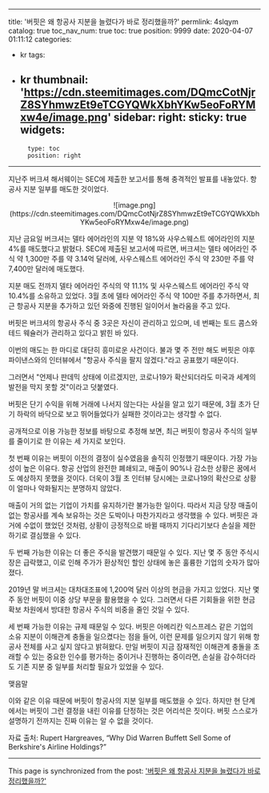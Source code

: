 
---
title: '버핏은 왜 항공사 지분을 늘렸다가 바로 정리했을까?'
permlink: 4slqym
catalog: true
toc_nav_num: true
toc: true
position: 9999
date: 2020-04-07 01:11:12
categories:
- kr
tags:
- kr
thumbnail: 'https://cdn.steemitimages.com/DQmcCotNjrZ8SYhmwzEt9eTCGYQWkXbhYKw5eoFoRYMxw4e/image.png'
sidebar:
    right:
        sticky: true
widgets:
    -
        type: toc
        position: right
---


지난주 버크셔 해서웨이는 SEC에 제출한 보고서를 통해 충격적인 발표를 내놓았다. 항공사 지분 일부를 매도한 것이었다.

<center>
![image.png](https://cdn.steemitimages.com/DQmcCotNjrZ8SYhmwzEt9eTCGYQWkXbhYKw5eoFoRYMxw4e/image.png)
</center>

지난 금요일 버크셔는 델타 에어라인의 지분 약 18%와 사우스웨스트 에어라인의 지분 4%를 매도했다고 밝혔다. SEC에 제출된 보고서에 따르면, 버크셔는 델타 에어라인 주식 약 1,300만 주를 약 3.14억 달러에, 사우스웨스트 에어라인 주식 약 230만 주를 약 7,400만 달러에 매도했다.


지분 매도 전까지 델타 에어라인 주식의 약 11.1% 및 사우스웨스트 에어라인 주식 약 10.4%를 소유하고 있었다. 3월 초에 델타 에어라인 주식 약 100만 주를 추가하면서, 최근 항공사 지분을 추가하고 있던 와중에 진행된 일이어서 놀라움을 주고 있다.


버핏은 버크셔의 항공사 주식 중 3곳은 자신이 관리하고 있으며, 네 번째는 토드 콤스와 테드 웨슐러가 관리하고 있다고 밝힌 바 있다.


이번의 매도는 한 마디로 대단히 흥미로운 사건이다. 불과 몇 주 전만 해도 버핏은 야후 파이낸스와의 인터뷰에서 "항공사 주식을 팔지 않겠다."라고 공표했기 때문이다.


그러면서 "언제나 판데믹 상태에 이르겠지만, 코로나19가 확산되더라도 미국과 세계의 발전을 막지 못할 것"이라고 덧붙였다.


버핏은 단기 수익을 위해 거래에 나서지 않는다는 사실을 알고 있기 때문에, 3월 초가 단기 하락의 바닥으로 보고 뛰어들었다가 실패한 것이라고는 생각할 수 없다.


공개적으로 이용 가능한 정보를 바탕으로 추정해 보면, 최근 버핏이 항공사 주식의 일부를 줄이기로 한 이유는 세 가지로 보인다.


첫 번째 이유는 버핏이 이전의 결정이 실수였음을 솔직히 인정했기 때문이다. 가장 가능성이 높은 이유다. 항공 산업의 완전한 폐쇄되고, 매출이 90%나 감소한 상황은 꿈에서도 예상하지 못했을 것이다. 더욱이 3월 초 인터뷰 당시에는 코로나19의 확산으로 상황이 얼마나 악화될지는 분명하지 않았다.


매출이 거의 없는 기업이 가치를 유지하기란 불가능한 일이다. 따라서 지금 당장 매출이 없는 항공사를 계속 보유하는 것은 도박이나 마찬가지라고 생각했을 수 있다. 버핏은 과거에 수없이 했었던 것처럼, 상황이 긍정적으로 바뀔 때까지 기다리기보다 손실을 제한하기로 결심했을 수 있다.


두 번째 가능한 이유는 더 좋은 주식을 발견했기 때문일 수 있다. 지난 몇 주 동안 주식시장은 급락했고, 이로 인해 주가가 환상적인 할인 상태에 놓은 훌륭한 기업의 숫자가 많아졌다.


2019년 말 버크셔는 대차대조표에 1,200억 달러 이상의 현금을 가지고 있었다. 지난 몇 주 동안 버핏이 이중 상당 부문을 활용했을 수 있다. 그러면서 다른 기회들을 위한 현금 확보 차원에서 방대한 항공사 주식의 비중을 줄인 것일 수 있다.


세 번째 가능한 이유는 규제 때문일 수 있다. 버핏은 아메리칸 익스프레스 같은 기업의 소유 지분이 이해관계 충돌을 일으켰다는 점을 들어, 이런 문제를 일으키지 않기 위해 항공사 전체를 사고 싶지 않다고 밝혀왔다. 만일 버핏이 지금 잠재적인 이해관계 충돌을 초래할 수 있는 중요한 인수를 평가하는 중이거나 진행하는 중이라면, 손실을 감수하더라도 기존 지분 중 일부를 처리할 필요가 있었을 수 있다.


맺음말


이와 같은 이유 때문에 버핏이 항공사의 지분 일부를 매도했을 수 있다. 하지만 현 단계에서는 버핏이 그런 결정을 내린 이유를 단정하는 것은 어리석은 짓이다. 버핏 스스로가 설명하기 전까지는 진짜 이유는 알 수 없을 것이다.


자료 출처: Rupert Hargreaves, “Why Did Warren Buffett Sell Some of Berkshire's Airline Holdings?”

- - -

This page is synchronized from the post: ['버핏은 왜 항공사 지분을 늘렸다가 바로 정리했을까?'](https://steemit.com/@pius.pius/4slqym)
